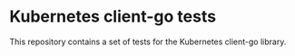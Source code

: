 # Kubernetes client-go tests

This repository contains a set of tests for the Kubernetes client-go library.

